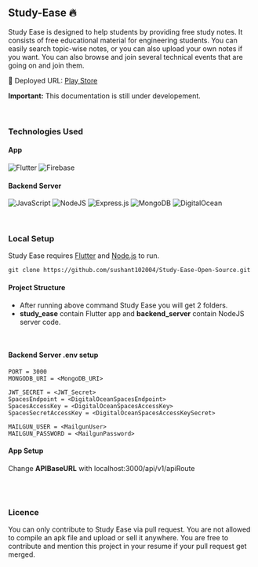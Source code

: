 ## Study-Ease 🔥

Study Ease is designed to help students by providing free study notes. It consists of free educational material for engineering students. You can easily search topic-wise notes, or you can also upload your own notes if you want. You can also browse and join several technical events that are going on and join them.

🚀 Deployed URL: [Play Store](https://play.google.com/store/apps/details?id=com.sushant.studyease)

<b>Important:</b> This documentation is still under developement.

<br>

### Technologies Used
#### App
![Flutter](https://img.shields.io/badge/Flutter-%2302569B.svg?style=for-the-badge&logo=Flutter&logoColor=white) ![Firebase](https://img.shields.io/badge/Firebase-039BE5?style=for-the-badge&logo=Firebase&logoColor=white)

#### Backend Server

![JavaScript](https://img.shields.io/badge/javascript-%23323330.svg?style=for-the-badge&logo=javascript&logoColor=%23F7DF1E) ![NodeJS](https://img.shields.io/badge/node.js-6DA55F?style=for-the-badge&logo=node.js&logoColor=white) ![Express.js](https://img.shields.io/badge/express.js-%23404d59.svg?style=for-the-badge&logo=express&logoColor=%2361DAFB) ![MongoDB](https://img.shields.io/badge/MongoDB-%234ea94b.svg?style=for-the-badge&logo=mongodb&logoColor=white) ![DigitalOcean](https://img.shields.io/badge/DigitalOcean-%230167ff.svg?style=for-the-badge&logo=digitalOcean&logoColor=white)

<br>

### Local Setup

Study Ease requires [Flutter](https://flutter.dev/) and [Node.js](https://nodejs.org/) to run.

```
git clone https://github.com/sushant102004/Study-Ease-Open-Source.git
```

#### Project Structure
 - After running above command Study Ease you will get 2 folders. 
 - <b>study_ease</b> contain Flutter app and <b>backend_server</b> contain NodeJS server code.

<br>

#### Backend Server .env setup

```
PORT = 3000
MONGODB_URI = <MongoDB_URI>

JWT_SECRET = <JWT_Secret>
SpacesEndpoint = <DigitalOceanSpacesEndpoint>
SpacesAccessKey = <DigitalOceanSpacesAccessKey>
SpacesSecretAccessKey = <DigitalOceanSpacesAccessKeySecret>

MAILGUN_USER = <MailgunUser>
MAILGUN_PASSWORD = <MailgunPassword>
```

#### App Setup

Change <b>APIBaseURL</b> with localhost:3000/api/v1/apiRoute

<br></br>
### Licence

You can only contribute to Study Ease via pull request. You are not allowed to compile an apk file and upload or sell it anywhere. You are free to contribute and mention this project in your resume if your pull request get merged.
